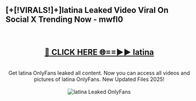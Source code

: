 <h2>[+[!VIRALS!]+]latina Leaked Video Viral On Social X Trending Now - mwfl0</h2>
<br>
<div align="center">
<h2><a href="https://libra.edu.pl?latina" rel="nofollow">🔴 CLICK HERE 🌐==►► latina</a></h2>
<br>
Get latina OnlyFans leaked all content. Now you can access all videos and pictures of latina OnlyFans. New Updated Files 2025!
<br>
<br>
<a href="https://libra.edu.pl?latina" rel="nofollow" data-target="animated-image.originalLink"><img src="https://i.ibb.co.com/WyWwxjT/player-gif2.gif" alt="latina Leaked OnlyFans" style="max-width: 100%; display: inline-block;" data-target="animated-image.originalImage"></a>
</div>
<br>